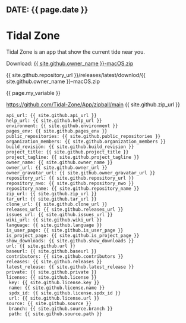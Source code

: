 
## DATE: {{ page.date }}

# Tidal Zone

Tidal Zone is an app that show the current tide near you.


Download: [{{ site.github.owner_name }}-macOS.zip]()

{{ site.github.repository_url }}/releases/latest/downlod/{{ site.github.owner_name }}-macOS.zip



{{ page.my_variable }}

https://github.com/Tidal-Zone/App/zipball/main
{{ site.github.zip_url }}

```
api_url: {{ site.github.api_url }}
help_url: {{ site.github.help_url }}
environment: {{ site.github.environment }}
pages_env: {{ site.github.pages_env }}
public_repositories: {{ site.github.public_repositories }}
organization_members: {{ site.github.organization_members }}
build_revision: {{ site.github.build_revision }}
project_title: {{ site.github.project_title }}
project_tagline: {{ site.github.project_tagline }}
owner_name: {{ site.github.owner_name }}
owner_url: {{ site.github.owner_url }}
owner_gravatar_url: {{ site.github.owner_gravatar_url }}
repository_url: {{ site.github.repository_url }}
repository_nwo: {{ site.github.repository_nwo }}
repository_name: {{ site.github.repository_name }}
zip_url: {{ site.github.zip_url }}
tar_url: {{ site.github.tar_url }}
clone_url: {{ site.github.clone_url }}
releases_url: {{ site.github.releases_url }}
issues_url: {{ site.github.issues_url }}
wiki_url: {{ site.github.wiki_url }}
language: {{ site.github.language }}
is_user_page: {{ site.github.is_user_page }}
is_project_page: {{ site.github.is_project_page }}
show_downloads: {{ site.github.show_downloads }}
url: {{ site.github.url }}
baseurl: {{ site.github.baseurl }}
contributors: {{ site.github.contributors }}
releases: {{ site.github.releases }}
latest_release: {{ site.github.latest_release }}
private: {{ site.github.private }}
license: {{ site.github.license }}
 key: {{ site.github.license.key }}
 name: {{ site.github.license.name }}
 spdx_id: {{ site.github.license.spdx_id }}
 url: {{ site.github.license.url }}
source: {{ site.github.source }}
 branch: {{ site.github.source.branch }}
 path: {{ site.github.source.path }}
```




